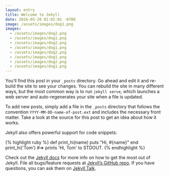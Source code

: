 ```yaml
---
layout: entry
title: Welcome to Jekyll
date: 2016-05-20 01:01:01 -0700
image: /assets/images/dog1.png
images:
  - /assets/images/dog2.png
  - /assets/images/dog1.png
  - /assets/images/dog2.png
  - /assets/images/dog1.png
  - /assets/images/dog2.png
  - /assets/images/dog1.png
  - /assets/images/dog2.png
  - /assets/images/dog1.png
---
```


You’ll find this post in your `_posts` directory. Go ahead and edit it and re-build the site to see your changes. You can rebuild the site in many different ways, but the most common way is to run `jekyll serve`, which launches a web server and auto-regenerates your site when a file is updated.

To add new posts, simply add a file in the `_posts` directory that follows the convention `YYYY-MM-DD-name-of-post.ext` and includes the necessary front matter. Take a look at the source for this post to get an idea about how it works.

Jekyll also offers powerful support for code snippets:

{% highlight ruby %}
def print_hi(name)
puts "Hi, #{name}"
end
print_hi('Tom')
#=> prints 'Hi, Tom' to STDOUT.
{% endhighlight %}

Check out the [Jekyll docs][jekyll-docs] for more info on how to get the most out of Jekyll. File all bugs/feature requests at [Jekyll’s GitHub repo][jekyll-gh]. If you have questions, you can ask them on [Jekyll Talk][jekyll-talk].

[jekyll-docs]: http://jekyllrb.com/docs/home
[jekyll-gh]: https://github.com/jekyll/jekyll
[jekyll-talk]: https://talk.jekyllrb.com/
